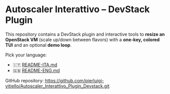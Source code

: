 # Autoscaler Interattivo – DevStack Plugin

This repository contains a DevStack plugin and interactive tools to **resize an OpenStack VM** (scale up/down between flavors) with a **one-key, colored TUI** and an optional **demo loop**.

Pick your language:
- 🇮🇹 [README-ITA.md](README-ITA.md)
- 🇬🇧 [README-ENG.md](README-ENG.md)

GitHub repository: https://github.com/pierluigi-vitiello/Autoscaler_Interattivo_Plugin_Devstack.git
